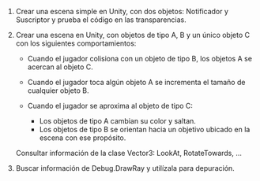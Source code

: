 1. Crear una escena simple en Unity, con dos objetos: Notificador y Suscriptor y prueba el código en las transparencias.

2. Crear una escena en Unity, con objetos de tipo A, B y un único objeto C con los siguientes comportamientos:

    * Cuando el jugador colisiona con un objeto de tipo B, los objetos A se acercan al objeto C.

    * Cuando el jugador toca algún objeto A se incrementa el tamaño de cualquier objeto B.

    * Cuando el jugador se aproxima al objeto de tipo C:
        - Los objetos de tipo A cambian su color y saltan.
        - Los objetos de tipo B se orientan hacia un objetivo ubicado en la escena con ese propósito.
    
    Consultar información de la clase Vector3: LookAt, RotateTowards, ...
    
3. Buscar información de Debug.DrawRay y utilízala para depuración.